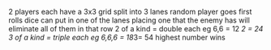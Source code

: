 2 players
each have a 3x3 grid split into 3 lanes
random player goes first
rolls dice
can put in one of the lanes
placing one that the enemy has will eliminate all of them in that row
2 of a kind = double each eg 6,6 = 12 *2 = 24
3 of a kind = triple each eg 6,6,6 = 18*3= 54
highest number wins